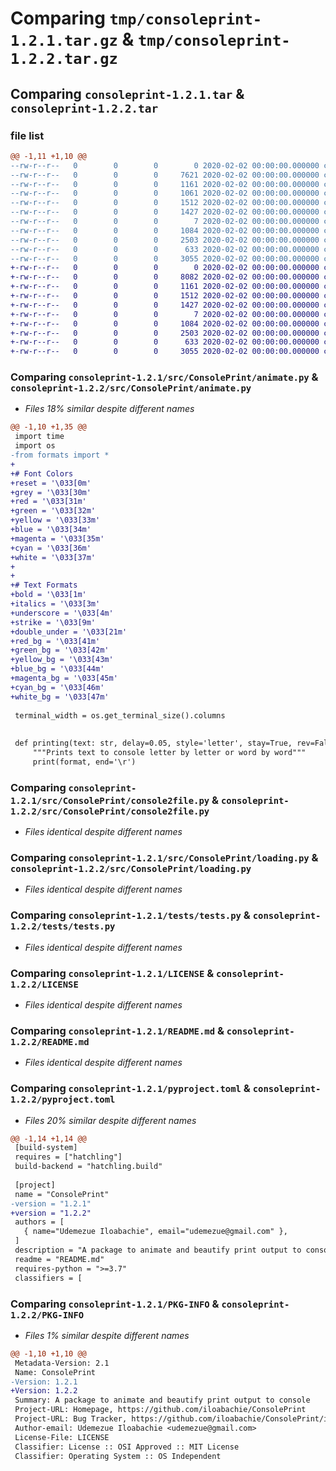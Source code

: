 # Comparing `tmp/consoleprint-1.2.1.tar.gz` & `tmp/consoleprint-1.2.2.tar.gz`

## Comparing `consoleprint-1.2.1.tar` & `consoleprint-1.2.2.tar`

### file list

```diff
@@ -1,11 +1,10 @@
--rw-r--r--   0        0        0        0 2020-02-02 00:00:00.000000 consoleprint-1.2.1/src/ConsolePrint/__init__.py
--rw-r--r--   0        0        0     7621 2020-02-02 00:00:00.000000 consoleprint-1.2.1/src/ConsolePrint/animate.py
--rw-r--r--   0        0        0     1161 2020-02-02 00:00:00.000000 consoleprint-1.2.1/src/ConsolePrint/console2file.py
--rw-r--r--   0        0        0     1061 2020-02-02 00:00:00.000000 consoleprint-1.2.1/src/ConsolePrint/formats.py
--rw-r--r--   0        0        0     1512 2020-02-02 00:00:00.000000 consoleprint-1.2.1/src/ConsolePrint/loading.py
--rw-r--r--   0        0        0     1427 2020-02-02 00:00:00.000000 consoleprint-1.2.1/tests/tests.py
--rw-r--r--   0        0        0        7 2020-02-02 00:00:00.000000 consoleprint-1.2.1/.gitignore
--rw-r--r--   0        0        0     1084 2020-02-02 00:00:00.000000 consoleprint-1.2.1/LICENSE
--rw-r--r--   0        0        0     2503 2020-02-02 00:00:00.000000 consoleprint-1.2.1/README.md
--rw-r--r--   0        0        0      633 2020-02-02 00:00:00.000000 consoleprint-1.2.1/pyproject.toml
--rw-r--r--   0        0        0     3055 2020-02-02 00:00:00.000000 consoleprint-1.2.1/PKG-INFO
+-rw-r--r--   0        0        0        0 2020-02-02 00:00:00.000000 consoleprint-1.2.2/src/ConsolePrint/__init__.py
+-rw-r--r--   0        0        0     8082 2020-02-02 00:00:00.000000 consoleprint-1.2.2/src/ConsolePrint/animate.py
+-rw-r--r--   0        0        0     1161 2020-02-02 00:00:00.000000 consoleprint-1.2.2/src/ConsolePrint/console2file.py
+-rw-r--r--   0        0        0     1512 2020-02-02 00:00:00.000000 consoleprint-1.2.2/src/ConsolePrint/loading.py
+-rw-r--r--   0        0        0     1427 2020-02-02 00:00:00.000000 consoleprint-1.2.2/tests/tests.py
+-rw-r--r--   0        0        0        7 2020-02-02 00:00:00.000000 consoleprint-1.2.2/.gitignore
+-rw-r--r--   0        0        0     1084 2020-02-02 00:00:00.000000 consoleprint-1.2.2/LICENSE
+-rw-r--r--   0        0        0     2503 2020-02-02 00:00:00.000000 consoleprint-1.2.2/README.md
+-rw-r--r--   0        0        0      633 2020-02-02 00:00:00.000000 consoleprint-1.2.2/pyproject.toml
+-rw-r--r--   0        0        0     3055 2020-02-02 00:00:00.000000 consoleprint-1.2.2/PKG-INFO
```

### Comparing `consoleprint-1.2.1/src/ConsolePrint/animate.py` & `consoleprint-1.2.2/src/ConsolePrint/animate.py`

 * *Files 18% similar despite different names*

```diff
@@ -1,10 +1,35 @@
 import time
 import os
-from formats import *
+
+# Font Colors
+reset = '\033[0m'
+grey = '\033[30m'
+red = '\033[31m'
+green = '\033[32m'
+yellow = '\033[33m'
+blue = '\033[34m'
+magenta = '\033[35m'
+cyan = '\033[36m'
+white = '\033[37m'
+
+
+# Text Formats
+bold = '\033[1m'
+italics = '\033[3m'
+underscore = '\033[4m'
+strike = '\033[9m'
+double_under = '\033[21m'
+red_bg = '\033[41m'
+green_bg = '\033[42m'
+yellow_bg = '\033[43m'
+blue_bg = '\033[44m'
+magenta_bg = '\033[45m'
+cyan_bg = '\033[46m'
+white_bg = '\033[47m'
 
 terminal_width = os.get_terminal_size().columns
 
 
 def printing(text: str, delay=0.05, style='letter', stay=True, rev=False, format=reset):
     """Prints text to console letter by letter or word by word"""
     print(format, end='\r')
```

### Comparing `consoleprint-1.2.1/src/ConsolePrint/console2file.py` & `consoleprint-1.2.2/src/ConsolePrint/console2file.py`

 * *Files identical despite different names*

### Comparing `consoleprint-1.2.1/src/ConsolePrint/loading.py` & `consoleprint-1.2.2/src/ConsolePrint/loading.py`

 * *Files identical despite different names*

### Comparing `consoleprint-1.2.1/tests/tests.py` & `consoleprint-1.2.2/tests/tests.py`

 * *Files identical despite different names*

### Comparing `consoleprint-1.2.1/LICENSE` & `consoleprint-1.2.2/LICENSE`

 * *Files identical despite different names*

### Comparing `consoleprint-1.2.1/README.md` & `consoleprint-1.2.2/README.md`

 * *Files identical despite different names*

### Comparing `consoleprint-1.2.1/pyproject.toml` & `consoleprint-1.2.2/pyproject.toml`

 * *Files 20% similar despite different names*

```diff
@@ -1,14 +1,14 @@
 [build-system]
 requires = ["hatchling"]
 build-backend = "hatchling.build"
 
 [project]
 name = "ConsolePrint"
-version = "1.2.1"
+version = "1.2.2"
 authors = [
   { name="Udemezue Iloabachie", email="udemezue@gmail.com" },
 ]
 description = "A package to animate and beautify print output to console"
 readme = "README.md"
 requires-python = ">=3.7"
 classifiers = [
```

### Comparing `consoleprint-1.2.1/PKG-INFO` & `consoleprint-1.2.2/PKG-INFO`

 * *Files 1% similar despite different names*

```diff
@@ -1,10 +1,10 @@
 Metadata-Version: 2.1
 Name: ConsolePrint
-Version: 1.2.1
+Version: 1.2.2
 Summary: A package to animate and beautify print output to console
 Project-URL: Homepage, https://github.com/iloabachie/ConsolePrint
 Project-URL: Bug Tracker, https://github.com/iloabachie/ConsolePrint/issues
 Author-email: Udemezue Iloabachie <udemezue@gmail.com>
 License-File: LICENSE
 Classifier: License :: OSI Approved :: MIT License
 Classifier: Operating System :: OS Independent
```

